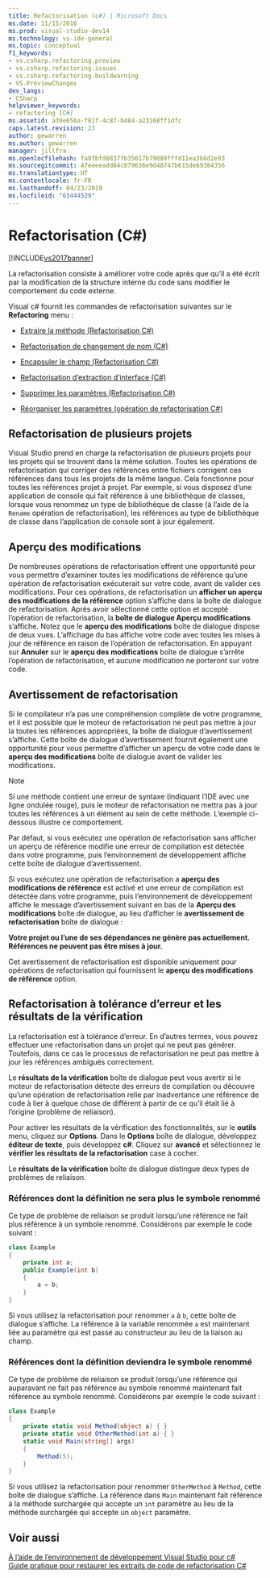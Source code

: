 ```yaml
---
title: Refactorisation (c#) | Microsoft Docs
ms.date: 11/15/2016
ms.prod: visual-studio-dev14
ms.technology: vs-ide-general
ms.topic: conceptual
f1_keywords:
- vs.csharp.refactoring.preview
- vs.csharp.refactoring.issues
- vs.csharp.refactoring.buildwarning
- VS.PreviewChanges
dev_langs:
- CSharp
helpviewer_keywords:
- refactoring [C#]
ms.assetid: a39e656a-f81f-4c87-b484-a23168ff1dfc
caps.latest.revision: 23
author: gewarren
ms.author: gewarren
manager: jillfra
ms.openlocfilehash: fa8fbfd8837fb35617b79089fffd11ea3b8d2e93
ms.sourcegitcommit: 47eeeeadd84c879636e9d48747b615de69384356
ms.translationtype: HT
ms.contentlocale: fr-FR
ms.lasthandoff: 04/23/2019
ms.locfileid: "63444529"
---
```

# <a name="refactoring-c"></a>Refactorisation (C#)
[!INCLUDE[vs2017banner](../includes/vs2017banner.md)]

La refactorisation consiste à améliorer votre code après que qu’il a été écrit par la modification de la structure interne du code sans modifier le comportement du code externe.  
  
 Visual c# fournit les commandes de refactorisation suivantes sur le **Refactoring** menu :  
  
- [Extraire la méthode (Refactorisation C#)](../csharp-ide/extract-method-refactoring-csharp.md)  
  
- [Refactorisation de changement de nom (C#)](../csharp-ide/rename-refactoring-csharp.md)  
  
- [Encapsuler le champ (Refactorisation C#)](../csharp-ide/encapsulate-field-refactoring-csharp.md)  
  
- [Refactorisation d’extraction d’interface (C#)](../csharp-ide/extract-interface-refactoring-csharp.md)  
  
- [Supprimer les paramètres (Refactorisation C#)](../csharp-ide/remove-parameters-refactoring-csharp.md)  
  
- [Réorganiser les paramètres (opération de refactorisation C#)](../csharp-ide/reorder-parameters-refactoring-csharp.md)  
  
## <a name="multi-project-refactoring"></a>Refactorisation de plusieurs projets  
 Visual Studio prend en charge la refactorisation de plusieurs projets pour les projets qui se trouvent dans la même solution. Toutes les opérations de refactorisation qui corriger des références entre fichiers corrigent ces références dans tous les projets de la même langue. Cela fonctionne pour toutes les références projet à projet. Par exemple, si vous disposez d’une application de console qui fait référence à une bibliothèque de classes, lorsque vous renommez un type de bibliothèque de classe (à l’aide de la `Rename` opération de refactorisation), les références au type de bibliothèque de classe dans l’application de console sont à jour également.  
  
## <a name="changes-preview"></a>Aperçu des modifications  
 De nombreuses opérations de refactorisation offrent une opportunité pour vous permettre d’examiner toutes les modifications de référence qu’une opération de refactorisation exécuterait sur votre code, avant de valider ces modifications. Pour ces opérations, de refactorisation un **afficher un aperçu des modifications de la référence** option s’affiche dans la boîte de dialogue de refactorisation. Après avoir sélectionné cette option et accepté l’opération de refactorisation, la **boîte de dialogue Aperçu modifications** s’affiche. Notez que le **aperçu des modifications** boîte de dialogue dispose de deux vues. L’affichage du bas affiche votre code avec toutes les mises à jour de référence en raison de l’opération de refactorisation. En appuyant sur **Annuler** sur le **aperçu des modifications** boîte de dialogue s’arrête l’opération de refactorisation, et aucune modification ne porteront sur votre code.  
  
## <a name="refactoring-warnings"></a>Avertissement de refactorisation  
 Si le compilateur n’a pas une compréhension complète de votre programme, et il est possible que le moteur de refactorisation ne peut pas mettre à jour la toutes les références appropriées, la boîte de dialogue d’avertissement s’affiche. Cette boîte de dialogue d’avertissement fournit également une opportunité pour vous permettre d’afficher un aperçu de votre code dans le **aperçu des modifications** boîte de dialogue avant de valider les modifications.  
  
> [!NOTE]
> Si une méthode contient une erreur de syntaxe (indiquant l’IDE avec une ligne ondulée rouge), puis le moteur de refactorisation ne mettra pas à jour toutes les références à un élément au sein de cette méthode. L’exemple ci-dessous illustre ce comportement.  
  
 Par défaut, si vous exécutez une opération de refactorisation sans afficher un aperçu de référence modifie une erreur de compilation est détectée dans votre programme, puis l’environnement de développement affiche cette boîte de dialogue d’avertissement.  
  
 Si vous exécutez une opération de refactorisation a **aperçu des modifications de référence** est activé et une erreur de compilation est détectée dans votre programme, puis l’environnement de développement affiche le message d’avertissement suivant en bas de la **Aperçu des modifications** boîte de dialogue, au lieu d’afficher le **avertissement de refactorisation** boîte de dialogue :  
  
 **Votre projet ou l’une de ses dépendances ne génère pas actuellement. Références ne peuvent pas être mises à jour.**  
  
 Cet avertissement de refactorisation est disponible uniquement pour opérations de refactorisation qui fournissent le **aperçu des modifications de référence** option.  
  
## <a name="error-tolerant-refactoring-and-verification-results"></a>Refactorisation à tolérance d’erreur et les résultats de la vérification  
 La refactorisation est à tolérance d’erreur. En d’autres termes, vous pouvez effectuer une refactorisation dans un projet qui ne peut pas générer. Toutefois, dans ce cas le processus de refactorisation ne peut pas mettre à jour les références ambiguës correctement.  
  
 Le **résultats de la vérification** boîte de dialogue peut vous avertir si le moteur de refactorisation détecte des erreurs de compilation ou découvre qu’une opération de refactorisation relie par inadvertance une référence de code à lier à quelque chose de différent à partir de ce qu’il était lié à l’origine (problème de reliaison).  
  
 Pour activer les résultats de la vérification des fonctionnalités, sur le **outils** menu, cliquez sur **Options**. Dans le **Options** boîte de dialogue, développez **éditeur de texte**, puis développez **c#**. Cliquez sur **avancé** et sélectionnez le **vérifier les résultats de la refactorisation** case à cocher.  
  
 Le **résultats de la vérification** boîte de dialogue distingue deux types de problèmes de reliaison.  
  
### <a name="references-whose-definition-will-no-longer-be-the-renamed-symbol"></a>Références dont la définition ne sera plus le symbole renommé  
 Ce type de problème de reliaison se produit lorsqu’une référence ne fait plus référence à un symbole renommé. Considérons par exemple le code suivant :  
  
```csharp  
class Example  
{  
    private int a;  
    public Example(int b)  
    {  
        a = b;  
    }  
}  
```  
  
 Si vous utilisez la refactorisation pour renommer `a` à `b`, cette boîte de dialogue s’affiche. La référence à la variable renommée `a` est maintenant liée au paramètre qui est passé au constructeur au lieu de la liaison au champ.  
  
### <a name="references-whose-definition-will-now-become-the-renamed-symbol"></a>Références dont la définition deviendra le symbole renommé  
 Ce type de problème de reliaison se produit lorsqu’une référence qui auparavant ne fait pas référence au symbole renommé maintenant fait référence au symbole renommé. Considérons par exemple le code suivant :  
  
```csharp  
class Example  
{  
    private static void Method(object a) { }  
    private static void OtherMethod(int a) { }  
    static void Main(string[] args)  
    {  
        Method(5);  
    }  
}  
```  
  
 Si vous utilisez la refactorisation pour renommer `OtherMethod` à `Method`, cette boîte de dialogue s’affiche. La référence dans `Main` maintenant fait référence à la méthode surchargée qui accepte un `int` paramètre au lieu de la méthode surchargée qui accepte un `object` paramètre.  
  
## <a name="see-also"></a>Voir aussi  
 [À l’aide de l’environnement de développement Visual Studio pour c#](../csharp-ide/using-the-visual-studio-development-environment-for-csharp.md)   
 [Guide pratique pour restaurer les extraits de code de refactorisation C#](../ide/how-to-restore-csharp-refactoring-snippets.md)